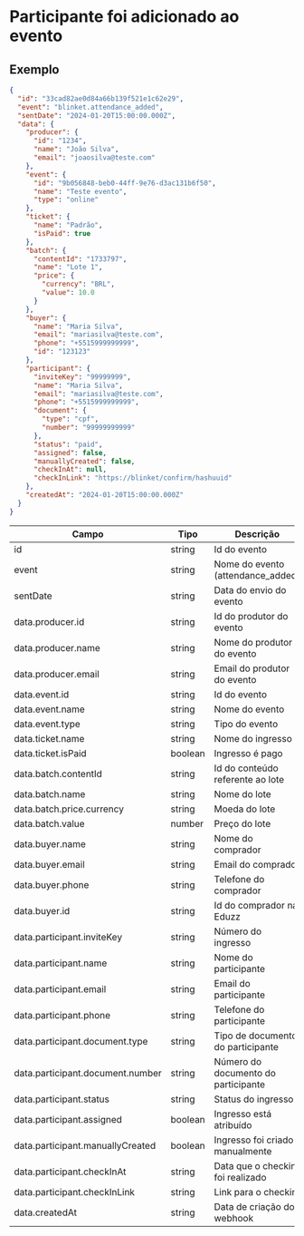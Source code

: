 # Participante foi adicionado ao evento

## Exemplo

```json
{
  "id": "33cad82ae0d84a66b139f521e1c62e29",
  "event": "blinket.attendance_added",
  "sentDate": "2024-01-20T15:00:00.000Z",
  "data": {
    "producer": {
      "id": "1234",
      "name": "João Silva",
      "email": "joaosilva@teste.com"
    },
    "event": {
      "id": "9b056848-beb0-44ff-9e76-d3ac131b6f50",
      "name": "Teste evento",
      "type": "online"
    },
    "ticket": {
      "name": "Padrão",
      "isPaid": true
    },
    "batch": {
      "contentId": "1733797",
      "name": "Lote 1",
      "price": {
        "currency": "BRL",
        "value": 10.0
      }
    },
    "buyer": {
      "name": "Maria Silva",
      "email": "mariasilva@teste.com",
      "phone": "+5515999999999",
      "id": "123123"
    },
    "participant": {
      "inviteKey": "99999999",
      "name": "Maria Silva",
      "email": "mariasilva@teste.com",
      "phone": "+5515999999999",
      "document": {
        "type": "cpf",
        "number": "99999999999"
      },
      "status": "paid",
      "assigned": false,
      "manuallyCreated": false,
      "checkInAt": null,
      "checkInLink": "https://blinket/confirm/hashuuid"
    },
    "createdAt": "2024-01-20T15:00:00.000Z"
  }
}
```

| Campo                            | Tipo    | Descrição                           |
| -------------------------------- | ------- | ----------------------------------- |
| id                               | string  | Id do evento                        |
| event                            | string  | Nome do evento (attendance_added)   |
| sentDate                         | string  | Data do envio do evento             |
| data.producer.id                 | string  | Id do produtor do evento            |
| data.producer.name               | string  | Nome do produtor do evento          |
| data.producer.email              | string  | Email do produtor do evento         |
| data.event.id                    | string  | Id do evento                        |
| data.event.name                  | string  | Nome do evento                      |
| data.event.type                  | string  | Tipo do evento                      |
| data.ticket.name                 | string  | Nome do ingresso                    |
| data.ticket.isPaid               | boolean | Ingresso é pago                     |
| data.batch.contentId             | string  | Id do conteúdo referente ao lote    |
| data.batch.name                  | string  | Nome do lote                        |
| data.batch.price.currency        | string  | Moeda do lote                       |
| data.batch.value                 | number  | Preço do lote                       |
| data.buyer.name                  | string  | Nome do comprador                   |
| data.buyer.email                 | string  | Email do comprador                  |
| data.buyer.phone                 | string  | Telefone do comprador               |
| data.buyer.id                    | string  | Id do comprador na Eduzz            |
| data.participant.inviteKey       | string  | Número do ingresso                  |
| data.participant.name            | string  | Nome do participante                |
| data.participant.email           | string  | Email do participante               |
| data.participant.phone           | string  | Telefone do participante            |
| data.participant.document.type   | string  | Tipo de documento do participante   |
| data.participant.document.number | string  | Número do documento do participante |
| data.participant.status          | string  | Status do ingresso                  |
| data.participant.assigned        | boolean | Ingresso está atribuído             |
| data.participant.manuallyCreated | boolean | Ingresso foi criado manualmente     |
| data.participant.checkInAt       | string  | Data que o checkin foi realizado    |
| data.participant.checkInLink     | string  | Link para o checkin                 |
| data.createdAt                   | string  | Data de criação do webhook          |

